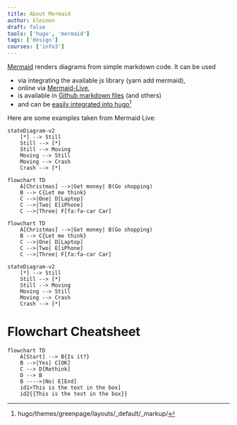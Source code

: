 ```yaml
---
title: About Mermaid
author: kleinen
draft: false
tools: ['hugo', 'mermaid']
tags: ['design']
courses: ['info3']
---
```

[Mermaid](https://mermaid.js.org/) renders diagrams from simple markdown code. It can be used
- via integrating the available js library (yarn add mermaid),
- online via [Mermaid-Live](https://mermaid.live/),
- is available in [Github markdown files](https://docs.github.com/en/get-started/writing-on-github/working-with-advanced-formatting/creating-diagrams) (and others)
- and can be [easily integrated into hugo](https://gohugo.io/content-management/diagrams/#mermaid-diagrams)[^1]

Here are some examples taken from Mermaid Live:



```mermaid
stateDiagram-v2
    [*] --> Still
    Still --> [*]
    Still --> Moving
    Moving --> Still
    Moving --> Crash
    Crash --> [*]
```

    flowchart TD
        A[Christmas] -->|Get money| B(Go shopping)
        B --> C{Let me think}
        C -->|One| D[Laptop]
        C -->|Two| E[iPhone]
        C -->|Three| F[fa:fa-car Car]

```mermaid
flowchart TD
    A[Christmas] -->|Get money| B(Go shopping)
    B --> C{Let me think}
    C -->|One| D[Laptop]
    C -->|Two| E[iPhone]
    C -->|Three| F[fa:fa-car Car]
```

```mermaid
stateDiagram-v2
    [*] --> Still
    Still --> [*]
    Still --> Moving
    Moving --> Still
    Moving --> Crash
    Crash --> [*]
  ```

# Flowchart Cheatsheet
```mermaid
flowchart TD
    A[Start] --> B{Is it?}
    B -->|Yes| C[OK]
    C --> D[Rethink]
    D --> B
    B ---->|No| E[End]
    id1>This is the text in the box]
    id2{{This is the text in the box}}
```
[^1]: hugo/themes/greenpage/layouts/_default/_markup/